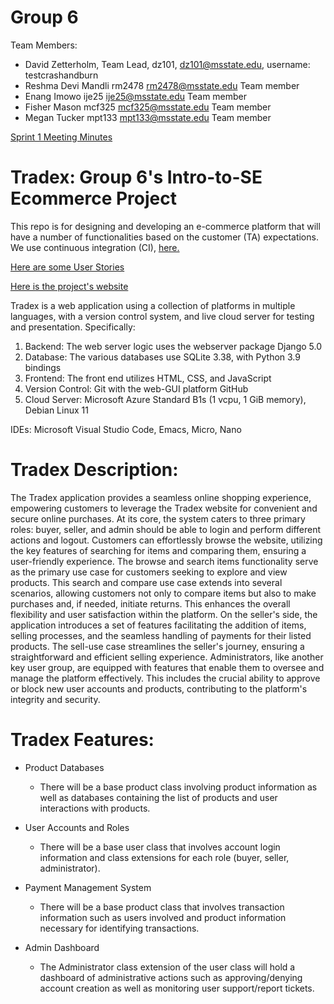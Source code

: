 # Group 6
Team Members:
* David Zetterholm,	Team Lead, dz101,	dz101@msstate.edu,  username: testcrashandburn
* Reshma Devi Mandli	rm2478	rm2478@msstate.edu Team member
* Enang Imowo  ije25 ije25@msstate.edu Team member
* Fisher Mason mcf325 mcf325@msstate.edu Team member
* Megan Tucker mpt133 mpt133@msstate.edu Team member

[Sprint 1 Meeting Minutes](https://github.com/testcrashandburn/Intro-to-SE-Group-6/wiki/Meeting)

# Tradex: Group 6's Intro-to-SE Ecommerce Project

This repo is for designing and developing an e-commerce platform that will have a number of functionalities
based on the customer (TA) expectations. We use continuous integration (CI), [here.](https://github.com/testcrashandburn/Intro-to-SE-Group-6/actions/workflows/django.yml)

[Here are some User Stories](https://github.com/testcrashandburn/Intro-to-SE-Group-6/blob/main/user-stories)

[Here is the project's website](http://20.115.44.153:8000/polls/)

Tradex is a web application using a collection of platforms in multiple languages, with a version control system, and live cloud server for testing and presentation. Specifically: 
1. Backend: The web server logic uses the webserver package Django 5.0 
2. Database: The various databases use SQLite 3.38, with Python 3.9 bindings  
3. Frontend: The front end utilizes HTML, CSS, and JavaScript 
4. Version Control: Git with the web-GUI platform GitHub 
5. Cloud Server: Microsoft Azure Standard B1s (1 vcpu, 1 GiB memory), Debian Linux 11 

IDEs: Microsoft Visual Studio Code, Emacs, Micro, Nano


# Tradex Description:

The Tradex application provides a seamless online shopping experience, empowering customers to leverage the Tradex website for convenient and secure online purchases. At its core, the system caters to three primary roles: buyer, seller, and admin should be able to login and perform different actions and logout. Customers can effortlessly browse the website, utilizing the key features of searching for items and comparing them, ensuring a user-friendly experience. The browse and search items functionality serve as the primary use case for customers seeking to explore and view products. 
This search and compare use case extends into several scenarios, allowing customers not only to compare items but also to make purchases and, if needed, initiate returns. This enhances the overall flexibility and user satisfaction within the platform. On the seller's side, the application introduces a set of features facilitating the addition of items, selling processes, and the seamless handling of payments for their listed products. The sell-use case streamlines the seller's journey, ensuring a straightforward and efficient selling experience. Administrators, like another key user group, are equipped with features that enable them to oversee and manage the platform effectively. This includes the crucial ability to approve or block new user accounts and products, contributing to the platform's integrity and security.

# Tradex Features:

* Product Databases
  - There will be a base product class involving product information as well as databases containing the list of products and user interactions with products.
  
* User Accounts and Roles
  - There will be a base user class that involves account login information and class extensions for each role (buyer, seller, administrator).

* Payment Management System
  - There will be a base product class that involves transaction information such as users involved and product information necessary for identifying transactions.
  
* Admin Dashboard
  - The Administrator class extension of the user class will hold a dashboard of administrative actions such as approving/denying account creation as well as monitoring user support/report tickets.
